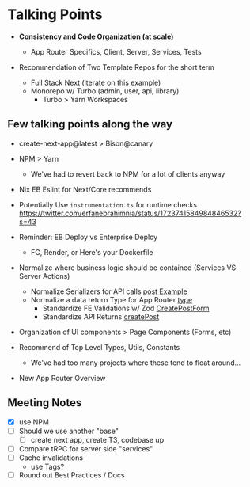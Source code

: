 # Talking Points

- **Consistency and Code Organization (at scale)**
  - App Router Specifics, Client, Server, Services, Tests

- Recommendation of Two Template Repos for the short term
  - Full Stack Next (iterate on this example)
  - Monorepo w/ Turbo (admin, user, api, library)
    - Turbo > Yarn Workspaces

## Few talking points along the way

- create-next-app@latest > Bison@canary

- NPM > Yarn
  - We've had to revert back to NPM for a lot of clients anyway

- Nix EB Eslint for Next/Core recommends

- Potentially Use `instrumentation.ts` for runtime checks <https://twitter.com/erfanebrahimnia/status/1723741584984846532?s=43>

- Reminder: EB Deploy vs Enterprise Deploy
  - FC, Render, or Here's your Dockerfile

- Normalize where business logic should be contained (Services VS Server Actions)
  - Normalize Serializers for API calls [post Example](./src/services/posts.ts)
  - Normalize a data return Type for App Router [type](./src/types/server.ts)
    - Standardize FE Validations w/ Zod [CreatePostForm](./src/app/posts/new/CreatePostForm.tsx)
    - Standardize API Returns [createPost](./src/server/posts/index.ts)

- Organization of UI components > Page Components (Forms, etc)

- Recommend of Top Level Types, Utils, Constants
  - We've had too many projects where these tend to float around...

- New App Router Overview

## Meeting Notes

- [x] use NPM
- [ ] Should we use another "base"
  - [ ] create next app, create T3, codebase up
- [ ] Compare tRPC for server side "services"
- [ ] Cache invalidations
  - use Tags?
- [ ] Round out Best Practices / Docs
